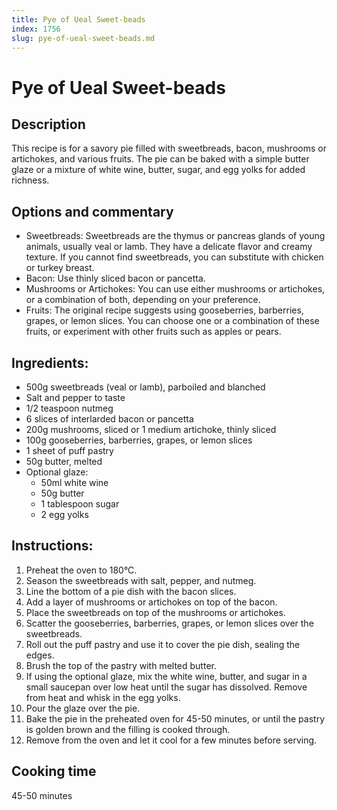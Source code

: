 ```yaml
---
title: Pye of Ueal Sweet-beads
index: 1756
slug: pye-of-ueal-sweet-beads.md
---
```


# Pye of Ueal Sweet-beads

## Description
This recipe is for a savory pie filled with sweetbreads, bacon, mushrooms or artichokes, and various fruits. The pie can be baked with a simple butter glaze or a mixture of white wine, butter, sugar, and egg yolks for added richness.

## Options and commentary
- Sweetbreads: Sweetbreads are the thymus or pancreas glands of young animals, usually veal or lamb. They have a delicate flavor and creamy texture. If you cannot find sweetbreads, you can substitute with chicken or turkey breast.
- Bacon: Use thinly sliced bacon or pancetta.
- Mushrooms or Artichokes: You can use either mushrooms or artichokes, or a combination of both, depending on your preference.
- Fruits: The original recipe suggests using gooseberries, barberries, grapes, or lemon slices. You can choose one or a combination of these fruits, or experiment with other fruits such as apples or pears.

## Ingredients:
- 500g sweetbreads (veal or lamb), parboiled and blanched
- Salt and pepper to taste
- 1/2 teaspoon nutmeg
- 6 slices of interlarded bacon or pancetta
- 200g mushrooms, sliced or 1 medium artichoke, thinly sliced
- 100g gooseberries, barberries, grapes, or lemon slices
- 1 sheet of puff pastry
- 50g butter, melted
- Optional glaze:
  - 50ml white wine
  - 50g butter
  - 1 tablespoon sugar
  - 2 egg yolks

## Instructions:
1. Preheat the oven to 180°C.
2. Season the sweetbreads with salt, pepper, and nutmeg.
3. Line the bottom of a pie dish with the bacon slices.
4. Add a layer of mushrooms or artichokes on top of the bacon.
5. Place the sweetbreads on top of the mushrooms or artichokes.
6. Scatter the gooseberries, barberries, grapes, or lemon slices over the sweetbreads.
7. Roll out the puff pastry and use it to cover the pie dish, sealing the edges.
8. Brush the top of the pastry with melted butter.
9. If using the optional glaze, mix the white wine, butter, and sugar in a small saucepan over low heat until the sugar has dissolved. Remove from heat and whisk in the egg yolks.
10. Pour the glaze over the pie.
11. Bake the pie in the preheated oven for 45-50 minutes, or until the pastry is golden brown and the filling is cooked through.
12. Remove from the oven and let it cool for a few minutes before serving.

## Cooking time
45-50 minutes